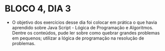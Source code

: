 # BLOCO 4, DIA 3

- O objetivo dos exercícios desse dia foi colocar em prática o que havia aprendido sobre Java Script - Lógica de Programação e Algoritmos. Dentre os conteúdos, pude ler sobre como quebrar grandes problemas em pequenos; utilizar a lógica de programação na resolução de problemas.